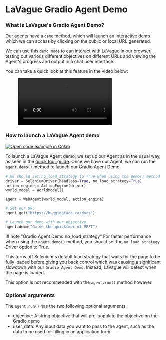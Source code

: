 # LaVague Gradio Agent Demo

### What is LaVague's Gradio Agent Demo?

Our agents have a `demo` method, which will launch an interactive demo which we can access by clicking on the public or local URL generated. 

We can use this `demo mode` to can interact with LaVague in our browser, testing out various different objectives on different URLs and viewing the Agent's progress and output in a chat user interface.

You can take a quick look at this feature in the video below:

<figure class="video_container">
  <video controls="true" allowfullscreen="true">
    <source src="https://github.com/lavague-ai/LaVague/blob/main/docs/assets/gradio.webm?raw=true" type="video/webm">
  </video>
</figure>

### How to launch a LaVague Agent demo

<a target="_blank" href="https://colab.research.google.com/github/lavague-ai/lavague/blob/main/docs/docs/get-started/notebooks/Gradio.ipynb">
<img src="https://colab.research.google.com/assets/colab-badge.svg" alt="Open code example in Colab"></a>

To launch a LaVague Agent demo, we set up our Agent as in the usual way, as seen in the [quick tour guide](https://docs.lavague.ai/en/latest/docs/get-started/quick-tour/). Once we have our Agent, we can run the `agent.demo()` method to launch our Gradio Agent Demo.

```python
# We should set no_load_strategy to True when using the demo() method
driver = SeleniumDriver(headless=True, no_load_strategy=True)
action_engine = ActionEngine(driver)
world_model = WorldModel()

agent = WebAgent(world_model, action_engine)

# Set our URL
agent.get("https://huggingface.co/docs")

# Launch our demo with our objective
agent.demo("Go on the quicktour of PEFT")
```

!!! note "Gradio Agent Demo no_load_strategy"
  For faster performance when using the `agent.demo()` method, you should set the `no_load_strategy` Driver option to True.

  This turns off Selenium's default load strategy that waits for the page to be fully loaded before giving you back control which was causing a significant slowdown with our `Gradio Agent Demo`. Instead, LaVague will detect when the page is loaded.

  This option is not recommended with the `agent.run()` method however.

### Optional arguments

The `agent.run()` has the two following optional arguments:

- objective: A string objective that will pre-populate the objective on the Gradio demo
- user_data: Any input data you want to pass to the agent, such as the data to be used for filling in an application form